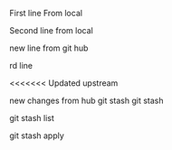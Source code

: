First line From local


Second line from local 

new line from git hub

rd line

<<<<<<< Updated upstream

new changes from hub
git stash
git stash

git stash list

git stash apply
